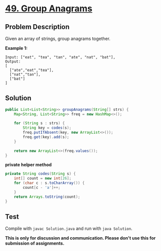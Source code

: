 # [49. Group Anagrams][title]

## Problem Description

Given an array of strings, group anagrams together.

**Example 1:**

```
Input: ["eat", "tea", "tan", "ate", "nat", "bat"],
Output:
[
  ["ate","eat","tea"],
  ["nat","tan"],
  ["bat"]
]
```

## Solution


```java
public List<List<String>> groupAnagrams(String[] strs) {
    Map<String, List<String>> freq = new HashMap<>();
    
    for (String s : strs) {
        String key = codes(s);
        freq.putIfAbsent(key, new ArrayList<>());
        freq.get(key).add(s);
    }
    
    return new ArrayList<>(freq.values());
}
```

**private helper  method**

```java
private String codes(String s) {
    int[] count = new int[26];
    for (char c : s.toCharArray()) {
        count[c - 'a']++;
    }
    return Arrays.toString(count);
}
```

## Test

Compile with `javac Solution.java` and run with `java Solution`.

**This is only for discussion and communication. Please don't use this for submission of assignments.**

[title]: https://leetcode.com/problems/group-anagrams/